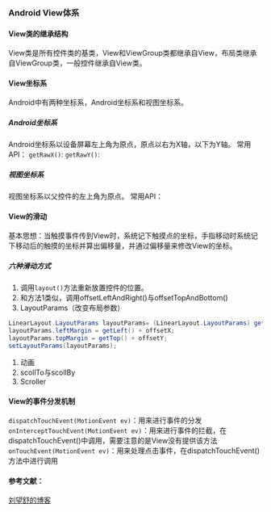 ### Android View体系

#### View类的继承结构

View类是所有控件类的基类，View和ViewGroup类都继承自View，布局类继承自ViewGroup类，一般控件继承自View类。

#### View坐标系

Android中有两种坐标系，Android坐标系和视图坐标系。

##### Android坐标系

Android坐标系以设备屏幕左上角为原点，原点以右为X轴，以下为Y轴。
常用API：
`getRawX()`:
`getRawY()`:

##### 视图坐标系

视图坐标系以父控件的左上角为原点。
常用API：

#### View的滑动

基本思想：当触摸事件传到View时，系统记下触摸点的坐标，手指移动时系统记下移动后的触摸的坐标并算出偏移量，并通过偏移量来修改View的坐标。

##### 六种滑动方式

1. 调用`layout()`方法重新放置控件的位置。
2. 和方法1类似，调用offsetLeftAndRight()与offsetTopAndBottom()
3. LayoutParams（改变布局参数）

```java
LinearLayout.LayoutParams layoutParams= (LinearLayout.LayoutParams) getLayoutParams();
layoutParams.leftMargin = getLeft() + offsetX;
layoutParams.topMargin = getTop() + offsetY;
setLayoutParams(layoutParams);
```

1. 动画
2. scollTo与scollBy
3. Scroller

#### View的事件分发机制

`dispatchTouchEvent(MotionEvent ev)`：用来进行事件的分发
`onInterceptTouchEvent(MotionEvent ev)`：用来进行事件的拦截，在dispatchTouchEvent()中调用，需要注意的是View没有提供该方法
`onTouchEvent(MotionEvent ev)`：用来处理点击事件，在dispatchTouchEvent()方法中进行调用

#### 参考文献：

[刘望舒的博客](http://liuwangshu.cn/tags/View%E4%BD%93%E7%B3%BB/)